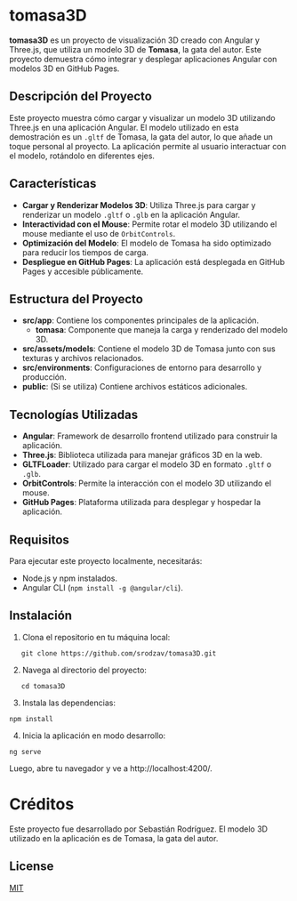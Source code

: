 # tomasa3D

**tomasa3D** es un proyecto de visualización 3D creado con Angular y Three.js, que utiliza un modelo 3D de **Tomasa**, la gata del autor. Este proyecto demuestra cómo integrar y desplegar aplicaciones Angular con modelos 3D en GitHub Pages.

## Descripción del Proyecto

Este proyecto muestra cómo cargar y visualizar un modelo 3D utilizando Three.js en una aplicación Angular. El modelo utilizado en esta demostración es un `.gltf` de Tomasa, la gata del autor, lo que añade un toque personal al proyecto. La aplicación permite al usuario interactuar con el modelo, rotándolo en diferentes ejes.

## Características

- **Cargar y Renderizar Modelos 3D**: Utiliza Three.js para cargar y renderizar un modelo `.gltf` o `.glb` en la aplicación Angular.
- **Interactividad con el Mouse**: Permite rotar el modelo 3D utilizando el mouse mediante el uso de `OrbitControls`.
- **Optimización del Modelo**: El modelo de Tomasa ha sido optimizado para reducir los tiempos de carga.
- **Despliegue en GitHub Pages**: La aplicación está desplegada en GitHub Pages y accesible públicamente.

## Estructura del Proyecto

- **src/app**: Contiene los componentes principales de la aplicación.
  - **tomasa**: Componente que maneja la carga y renderizado del modelo 3D.
- **src/assets/models**: Contiene el modelo 3D de Tomasa junto con sus texturas y archivos relacionados.
- **src/environments**: Configuraciones de entorno para desarrollo y producción.
- **public**: (Si se utiliza) Contiene archivos estáticos adicionales.

## Tecnologías Utilizadas

- **Angular**: Framework de desarrollo frontend utilizado para construir la aplicación.
- **Three.js**: Biblioteca utilizada para manejar gráficos 3D en la web.
- **GLTFLoader**: Utilizado para cargar el modelo 3D en formato `.gltf` o `.glb`.
- **OrbitControls**: Permite la interacción con el modelo 3D utilizando el mouse.
- **GitHub Pages**: Plataforma utilizada para desplegar y hospedar la aplicación.

## Requisitos

Para ejecutar este proyecto localmente, necesitarás:

- Node.js y npm instalados.
- Angular CLI (`npm install -g @angular/cli`).

## Instalación

1. Clona el repositorio en tu máquina local:
```
   git clone https://github.com/srodzav/tomasa3D.git
```
2. Navega al directorio del proyecto:
```
   cd tomasa3D
```
3. Instala las dependencias:
```
npm install
```
4. Inicia la aplicación en modo desarrollo:
```
ng serve
```

Luego, abre tu navegador y ve a http://localhost:4200/.

# Créditos

Este proyecto fue desarrollado por Sebastián Rodríguez. El modelo 3D utilizado en la aplicación es de Tomasa, la gata del autor.

## License

[MIT](https://choosealicense.com/licenses/mit/)


